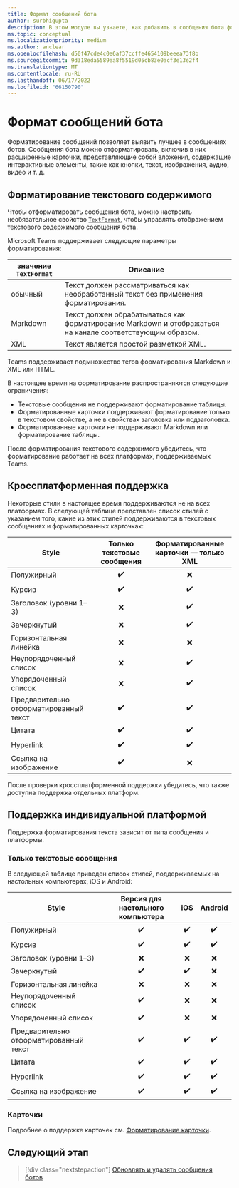 ```yaml
---
title: Формат сообщений бота
author: surbhigupta
description: В этом модуле вы узнаете, как добавить в сообщения бота форматирование, например зачеркивание, упорядоченный и неупорядоченный список, гиперссылку, ссылку на изображение и т. д.
ms.topic: conceptual
ms.localizationpriority: medium
ms.author: anclear
ms.openlocfilehash: d50f47cde4c0e6af37ccffe4654109beeea73f8b
ms.sourcegitcommit: 9d318eda5589ea8f5519d05cb83e0acf3e13e2f4
ms.translationtype: MT
ms.contentlocale: ru-RU
ms.lasthandoff: 06/17/2022
ms.locfileid: "66150790"
---
```

# <a name="format-your-bot-messages"></a>Формат сообщений бота

Форматирование сообщений позволяет выявить лучшее в сообщениях ботов. Сообщения бота можно отформатировать, включив в них расширенные карточки, представляющие собой вложения, содержащие интерактивные элементы, такие как кнопки, текст, изображения, аудио, видео и т. д.

## <a name="format-text-content"></a>Форматирование текстового содержимого

Чтобы отформатировать сообщения бота, можно настроить необязательное свойство [`TextFormat`](/bot-framework/dotnet/bot-builder-dotnet-create-messages#customizing-a-message), чтобы управлять отображением текстового содержимого сообщения бота.

Microsoft Teams поддерживает следующие параметры форматирования:

| значение `TextFormat` | Описание |
| --- | --- |
| обычный | Текст должен рассматриваться как необработанный текст без применения форматирования.|
| Markdown | Текст должен обрабатываться как форматирование Markdown и отображаться на канале соответствующим образом. |
| XML | Текст является простой разметкой XML. |

Teams поддерживает подмножество тегов форматирования Markdown и XML или HTML.

В настоящее время на форматирование распространяются следующие ограничения:

* Текстовые сообщения не поддерживают форматирование таблицы.
* Форматированные карточки поддерживают форматирование только в текстовом свойстве, а не в свойствах заголовка или подзаголовка.
* Форматированные карточки не поддерживают Markdown или форматирование таблицы.

После форматирования текстового содержимого убедитесь, что форматирование работает на всех платформах, поддерживаемых Teams.

## <a name="cross-platform-support"></a>Кроссплатформенная поддержка

Некоторые стили в настоящее время поддерживаются не на всех платформах. В следующей таблице представлен список стилей с указанием того, какие из этих стилей поддерживаются в текстовых сообщениях и форматированных карточках:

| Style                     | Только текстовые сообщения | Форматированные карточки — только XML |
| ---                       | :---: | :---: |
| Полужирный                      | ✔️️ | ❌ |
| Курсив                    | ✔️ | ✔️ |
| Заголовок (уровни 1&ndash;3) | ❌ | ✔️ |
| Зачеркнутый             | ❌ | ✔️ |
| Горизонтальная линейка           | ❌ | ❌ |
| Неупорядоченный список            | ❌ | ✔️ |
| Упорядоченный список              | ❌ | ✔️ |
| Предварительно отформатированный текст         | ✔️ | ✔️ |
| Цитата                | ✔️ | ✔️ |
| Hyperlink                 | ✔️ | ✔️ |
| Ссылка на изображение                | ✔️ | ❌ |

После проверки кроссплатформенной поддержки убедитесь, что также доступна поддержка отдельных платформ.

## <a name="support-by-individual-platform"></a>Поддержка индивидуальной платформой

Поддержка форматирования текста зависит от типа сообщения и платформы.

### <a name="text-only-messages"></a>Только текстовые сообщения

В следующей таблице приведен список стилей, поддерживаемых на настольных компьютерах, iOS и Android:

| Style                     | Версия для настольного компьютера | iOS | Android |
| ---                       | :---: | :---: | :---: |
| Полужирный                      | ✔️ | ✔️ | ✔️ |
| Курсив                    | ✔️ | ✔️ | ✔️ |
| Заголовок (уровни 1&ndash;3) | ❌ | ❌ | ❌ |
| Зачеркнутый             | ✔️ | ✔️ | ❌ |
| Горизонтальная линейка           | ❌ | ❌ | ❌ |
| Неупорядоченный список            | ✔️ | ❌ | ❌ |
| Упорядоченный список              | ✔️ | ❌ | ❌ |
| Предварительно отформатированный текст         | ✔️ | ✔️ | ✔️ |
| Цитата                | ✔️ | ✔️ | ✔️ |
| Hyperlink                 | ✔️ | ✔️ | ✔️ |
| Ссылка на изображение                | ✔️ | ✔️ | ✔️ |

### <a name="cards"></a>Карточки

Подробнее о поддержке карточек см. [Форматирование карточки](~/task-modules-and-cards/cards/cards-format.md).

## <a name="next-step"></a>Следующий этап

> [!div class="nextstepaction"]
> [Обновлять и удалять сообщения ботов](~/bots/how-to/update-and-delete-bot-messages.md)
